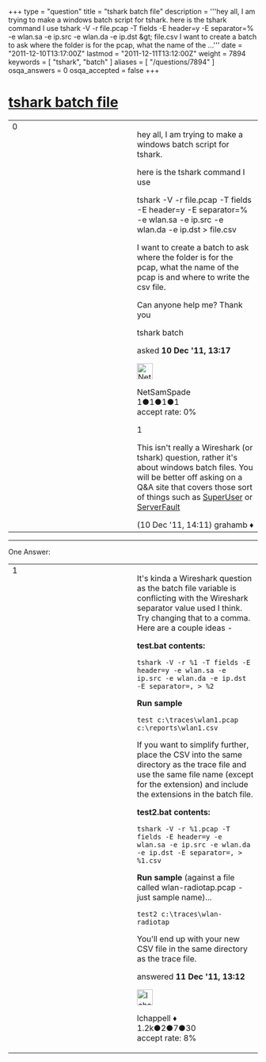 +++
type = "question"
title = "tshark batch file"
description = '''hey all, I am trying to make a windows batch script for tshark. here is the tshark command I use tshark -V -r file.pcap -T fields -E header=y -E separator=% -e wlan.sa -e ip.src -e wlan.da -e ip.dst &amp;gt; file.csv I want to create a batch to ask where the folder is for the pcap, what the name of the ...'''
date = "2011-12-10T13:17:00Z"
lastmod = "2011-12-11T13:12:00Z"
weight = 7894
keywords = [ "tshark", "batch" ]
aliases = [ "/questions/7894" ]
osqa_answers = 0
osqa_accepted = false
+++

<div class="headNormal">

# [tshark batch file](/questions/7894/tshark-batch-file)

</div>

<div id="main-body">

<div id="askform">

<table id="question-table" style="width:100%;"><colgroup><col style="width: 50%" /><col style="width: 50%" /></colgroup><tbody><tr class="odd"><td style="width: 30px; vertical-align: top"><div class="vote-buttons"><div id="post-7894-score" class="post-score" title="current number of votes">0</div><div id="favorite-count" class="favorite-count"></div></div></td><td><div id="item-right"><div class="question-body"><p>hey all, I am trying to make a windows batch script for tshark.</p><p>here is the tshark command I use</p><p>tshark -V -r file.pcap -T fields -E header=y -E separator=% -e wlan.sa -e ip.src -e wlan.da -e ip.dst &gt; file.csv</p><p>I want to create a batch to ask where the folder is for the pcap, what the name of the pcap is and where to write the csv file.</p><p>Can anyone help me? Thank you</p></div><div id="question-tags" class="tags-container tags">tshark batch</div><div id="question-controls" class="post-controls"></div><div class="post-update-info-container"><div class="post-update-info post-update-info-user"><p>asked <strong>10 Dec '11, 13:17</strong></p><img src="https://secure.gravatar.com/avatar/a132ed8bc0ebce606397080f40341738?s=32&amp;d=identicon&amp;r=g" class="gravatar" width="32" height="32" alt="NetSamSpade&#39;s gravatar image" /><p>NetSamSpade<br />
<span class="score" title="1 reputation points">1</span><span title="1 badges"><span class="badge1">●</span><span class="badgecount">1</span></span><span title="1 badges"><span class="silver">●</span><span class="badgecount">1</span></span><span title="1 badges"><span class="bronze">●</span><span class="badgecount">1</span></span><br />
<span class="accept_rate" title="Rate of the user&#39;s accepted answers">accept rate:</span> <span title="NetSamSpade has no accepted answers">0%</span></p></div></div><div id="comments-container-7894" class="comments-container"><span id="7895"></span><div id="comment-7895" class="comment"><div id="post-7895-score" class="comment-score">1</div><div class="comment-text"><p>This isn't really a Wireshark (or tshark) question, rather it's about windows batch files. You will be better off asking on a Q&amp;A site that covers those sort of things such as <a href="http://superuser.com/">SuperUser</a> or <a href="http://serverfault.com/">ServerFault</a></p></div><div id="comment-7895-info" class="comment-info"><span class="comment-age">(10 Dec '11, 14:11)</span> grahamb ♦</div></div></div><div id="comment-tools-7894" class="comment-tools"></div><div class="clear"></div><div id="comment-7894-form-container" class="comment-form-container"></div><div class="clear"></div></div></td></tr></tbody></table>

------------------------------------------------------------------------

<div class="tabBar">

<span id="sort-top"></span>

<div class="headQuestions">

One Answer:

</div>

</div>

<span id="7897"></span>

<div id="answer-container-7897" class="answer">

<table style="width:100%;"><colgroup><col style="width: 50%" /><col style="width: 50%" /></colgroup><tbody><tr class="odd"><td style="width: 30px; vertical-align: top"><div class="vote-buttons"><div id="post-7897-score" class="post-score" title="current number of votes">1</div></div></td><td><div class="item-right"><div class="answer-body"><p>It's kinda a Wireshark question as the batch file variable is conflicting with the Wireshark separator value used I think. Try changing that to a comma. Here are a couple ideas -</p><p><strong>test.bat contents:</strong></p><pre><code>tshark -V -r %1 -T fields -E header=y -e wlan.sa -e ip.src -e wlan.da -e ip.dst -E separator=, &gt; %2</code></pre><p><strong>Run sample</strong></p><pre><code>test c:\traces\wlan1.pcap c:\reports\wlan1.csv</code></pre><p>If you want to simplify further, place the CSV into the same directory as the trace file and use the same file name (except for the extension) and include the extensions in the batch file.</p><p><strong>test2.bat contents:</strong></p><pre><code>tshark -V -r %1.pcap -T fields -E header=y -e wlan.sa -e ip.src -e wlan.da -e ip.dst -E separator=, &gt; %1.csv</code></pre><p><strong>Run sample</strong> (against a file called wlan-radiotap.pcap - just sample name)...</p><pre><code>test2 c:\traces\wlan-radiotap</code></pre><p>You'll end up with your new CSV file in the same directory as the trace file.</p></div><div class="answer-controls post-controls"></div><div class="post-update-info-container"><div class="post-update-info post-update-info-user"><p>answered <strong>11 Dec '11, 13:12</strong></p><img src="https://secure.gravatar.com/avatar/9b4bb3984350b45aee3eda5cc1c90d36?s=32&amp;d=identicon&amp;r=g" class="gravatar" width="32" height="32" alt="lchappell&#39;s gravatar image" /><p>lchappell ♦<br />
<span class="score" title="1206 reputation points"><span>1.2k</span></span><span title="2 badges"><span class="badge1">●</span><span class="badgecount">2</span></span><span title="7 badges"><span class="silver">●</span><span class="badgecount">7</span></span><span title="30 badges"><span class="bronze">●</span><span class="badgecount">30</span></span><br />
<span class="accept_rate" title="Rate of the user&#39;s accepted answers">accept rate:</span> <span title="lchappell has 6 accepted answers">8%</span></p></div></div><div id="comments-container-7897" class="comments-container"></div><div id="comment-tools-7897" class="comment-tools"></div><div class="clear"></div><div id="comment-7897-form-container" class="comment-form-container"></div><div class="clear"></div></div></td></tr></tbody></table>

</div>

<div class="paginator-container-left">

</div>

</div>

</div>

